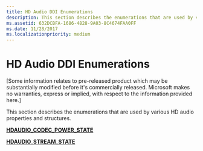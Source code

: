 ```yaml
---
title: HD Audio DDI Enumerations
description: This section describes the enumerations that are used by various HD audio properties and structures.
ms.assetid: 632DCBFA-1686-4828-9A03-8C4674FAA0FF
ms.date: 11/28/2017
ms.localizationpriority: medium
---
```


# HD Audio DDI Enumerations


\[Some information relates to pre-released product which may be substantially modified before it's commercially released. Microsoft makes no warranties, express or implied, with respect to the information provided here.\]

This section describes the enumerations that are used by various HD audio properties and structures.

[**HDAUDIO\_CODEC\_POWER\_STATE**](https://msdn.microsoft.com/library/windows/hardware/mt845422)

[**HDAUDIO\_STREAM\_STATE**](https://msdn.microsoft.com/library/windows/hardware/mt845423)

 

 





